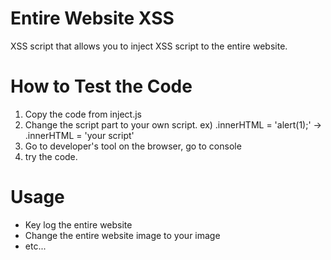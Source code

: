 # Entire Website XSS
XSS script that allows you to inject XSS script to the entire website.
# How to Test the Code
1. Copy the code from inject.js
2. Change the script part to your own script. ex) .innerHTML = 'alert(1);' -> .innerHTML = 'your script'
3. Go to developer's tool on the browser, go to console
4. try the code.
# Usage
- Key log the entire website
- Change the entire website image to your image
- etc...
